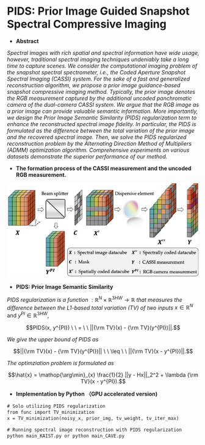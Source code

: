 # PIDS: Prior Image Guided Snapshot Spectral Compressive Imaging

- **Abstract**

*Spectral images with rich spatial and spectral information have wide usage, however, traditional spectral imaging techniques undeniably take a long time to capture scenes. We consider the computational imaging problem of the snapshot spectral spectrometer, i.e., the Coded Aperture Snapshot Spectral Imaging (CASSI) system. For the sake of a fast and generalized reconstruction algorithm, we propose a prior image guidance-based snapshot compressive imaging method. Typically, the prior image denotes the RGB measurement captured by the additional uncoded panchromatic camera of the dual-camera CASSI system. We argue that the RGB image as a prior image can provide valuable semantic information. More importantly, we design the Prior Image Semantic Similarity (PIDS) regularization term to enhance the reconstructed spectral image fidelity. In particular, the PIDS is formulated as the difference between the total variation of the prior image and the recovered spectral image. Then, we solve the PIDS regularized reconstruction problem by the Alternating Direction Method of Multipliers (ADMM) optimization algorithm. Comprehensive experiments on various datasets demonstrate the superior performance of our method.*

- **The formation process of the CASSI measurement and the uncoded RGB measurement.**
<div align=center><img width="500" height="246" src="https://github.com/YurongChen1998/Prior-Image-Guided-Snapshot-Spectral-Compressive-Imaging/blob/main/img/Fig1.jpg"/></div>

- **PIDS: Prior Image Semantic Similarity**

*PIDS regularization is a function* $: \mathbb{R}^{N} \times \mathbb{R}^{3HW} \rightarrow \mathbb{R}$ *that measures the difference between the L1-based total variation (TV) of two inputs* $x \in \mathbb{R}^{N}$ and $y^{PI} \in \mathbb{R}^{3HW}$,

$$PIDS(x, y^{PI}) \ \ = \ \ ||{\rm TV}(x) - {\rm TV}(y^{PI})||.$$

*We give the upper bound of PIDS as*

$$||{\rm TV}(x) - {\rm TV}(y^{PI})|| \ \ \leq \ \ ||{\rm TV}(x - y^{PI})||.$$

*The optimziation problem is formulated as* 

$$\hat{x} = \mathop{\arg\min}_{x} \frac{1}{2} ||y - Hx||_2^2 +  \lambda {\rm TV}(x - y^{PI}).$$

- **Implementation by Python （GPU accelerated version)**

```
# Solo utilizing PIDS regularization
from func import TV_minimization
x = TV_minimization(noisy_x, prior_img, tv_weight, tv_iter_max)
```


```
# Running spectral image reconstruction with PIDS regularization
python main_KAIST.py or python main_CAVE.py
```

